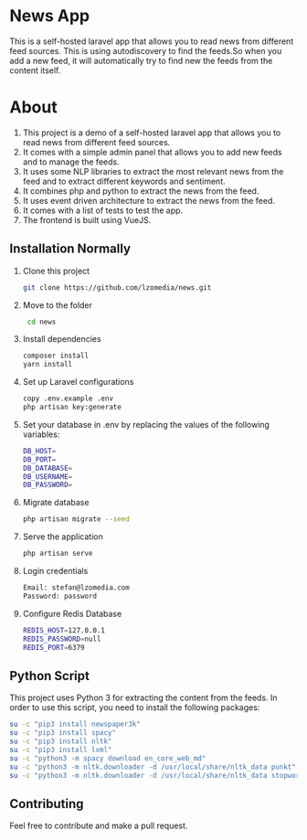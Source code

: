 # News App


This is a self-hosted laravel app that allows you to read news from different feed sources.
This is using autodiscovery to find the feeds.So when you add a new feed, it will automatically try to find new the feeds from the content itself.


# About

1. This project is a demo of a self-hosted laravel app that allows you to read news from different feed sources.
2. It comes with a simple admin panel that allows you to add new feeds and to manage the feeds.
3. It uses some NLP libraries to extract the most relevant news from the feed and to extract different keywords and sentiment.
4. It combines php and python to extract the news from the feed.
5. It uses event driven architecture to extract the news from the feed.
6. It comes with a list of tests to test the app.
7. The frontend is built using VueJS.

## Installation Normally
1. Clone this project
    ```bash
    git clone https://github.com/lzomedia/news.git
    ```
2. Move to the folder
   ```bash
    cd news
    ```

3. Install dependencies
    ```bash
    composer install
   yarn install    
    ```
4. Set up Laravel configurations
    ```bash
    copy .env.example .env
    php artisan key:generate
    ```

5. Set your database in .env by replacing the values of the following variables:
    ```bash
    DB_HOST=
    DB_PORT=
    DB_DATABASE=
    DB_USERNAME=
    DB_PASSWORD=
    ```

6. Migrate database
    ```bash
    php artisan migrate --seed
    ```

7. Serve the application
    ```bash
    php artisan serve
    ```

8. Login credentials

    ```bash
    Email: stefan@lzomedia.com
    Password: password
    ```
9. Configure Redis Database
    ```bash
    REDIS_HOST=127.0.0.1
    REDIS_PASSWORD=null
    REDIS_PORT=6379
    ```

## Python Script
This project uses Python 3 for extracting the content from the feeds.
In order to use this script, you need to install the following packages:
```bash
su -c "pip3 install newspaper3k"
su -c "pip3 install spacy"
su -c "pip3 install nltk"
su -c "pip3 install lxml"
su -c "python3 -m spacy download en_core_web_md"
su -c "python3 -m nltk.downloader -d /usr/local/share/nltk_data punkt"
su -c "python3 -m nltk.downloader -d /usr/local/share/nltk_data stopwords"
```



## Contributing
Feel free to contribute and make a pull request.

